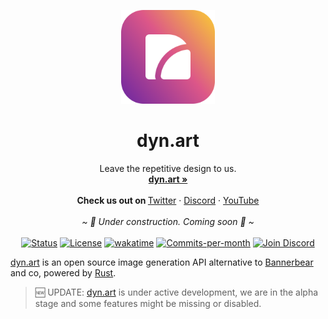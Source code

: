 <p align="center">
  <a href="#">
    
  </a>
  <p align="center">
   <img width="150" height="150" src="./docs/resources/images/logo-rounded.png" alt="Logo">
  </p>
  <h1 align="center"><b>dyn.art</b></h1>
  <p align="center">
  Leave the repetitive design to us.
    <br />
    <a href="https://dyn.art/?source=github"><strong>dyn.art »</strong></a>
    <br />
    <br />
    <b>Check us out on </b>
    <a href="https://s.dyn.art/twitter?source=github">Twitter</a>
    ·
    <a href="https://s.dyn.art/discord?source=github">Discord</a>
    ·
    <a href="https://s.dyn.art/youtube?source=github">YouTube</a>
    <br/>
    <br/>
    <i>~ 🚧 Under construction. Coming soon 👀 ~</i>
    <br/>
    <br/>
    <a href="https://agile-ts.org"><img src="https://img.shields.io/badge/Status-Alpha-green.svg" alt="Status"/></a>
    <a href="https://github.com/dyndotart/monorepo/blob/develop/LICENSE"><img src="https://img.shields.io/badge/license-AGPLv3-purple" alt="License"></a>
    <a href="https://wakatime.com/badge/user/aa5a8ce7-1c57-4f26-a159-ea57ec5ea7c1/project/bb16d098-41de-4bdd-bd28-9ccdfe558de8"><img src="https://wakatime.com/badge/user/aa5a8ce7-1c57-4f26-a159-ea57ec5ea7c1/project/bb16d098-41de-4bdd-bd28-9ccdfe558de8.svg" alt="wakatime"></a>
    <a href="https://github.com/dyndotart/monorepo/pulse"><img src="https://img.shields.io/github/commit-activity/m/dyndotart/monorepo" alt="Commits-per-month"></a>
    <a href="https://discord.gg/T9GzreAwPH"><img src="https://img.shields.io/discord/795291052897992724.svg?label=&logo=discord&logoColor=ffffff&color=7389D8&labelColor=6A7EC2" alt="Join Discord"/></a>
  </p>
</p>

[dyn.art](https://dyn.art/?source=github) is an open source image generation API alternative to [Bannerbear](https://bannerbear.com/) and co, powered by [Rust](https://www.rust-lang.org/).

> 🆕 UPDATE: [dyn.art](https://dyn.art/?source=github) is under active development, we are in the alpha stage and some features might be missing or disabled.
